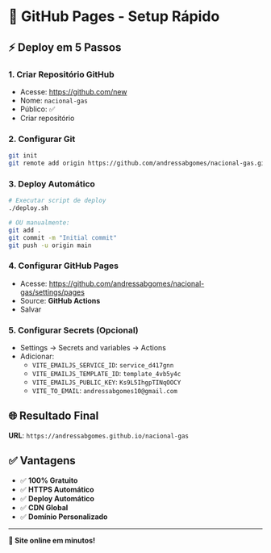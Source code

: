 # 🚀 GitHub Pages - Setup Rápido

## ⚡ Deploy em 5 Passos

### 1. **Criar Repositório GitHub**
- Acesse: https://github.com/new
- Nome: `nacional-gas`
- Público: ✅
- Criar repositório

### 2. **Configurar Git**
```bash
git init
git remote add origin https://github.com/andressabgomes/nacional-gas.git
```

### 3. **Deploy Automático**
```bash
# Executar script de deploy
./deploy.sh

# OU manualmente:
git add .
git commit -m "Initial commit"
git push -u origin main
```

### 4. **Configurar GitHub Pages**
- Acesse: https://github.com/andressabgomes/nacional-gas/settings/pages
- Source: **GitHub Actions**
- Salvar

### 5. **Configurar Secrets** (Opcional)
- Settings → Secrets and variables → Actions
- Adicionar:
  - `VITE_EMAILJS_SERVICE_ID`: `service_d417gnn`
  - `VITE_EMAILJS_TEMPLATE_ID`: `template_4vb5y4c`
  - `VITE_EMAILJS_PUBLIC_KEY`: `Ks9L5IhgpTINqOOCY`
  - `VITE_TO_EMAIL`: `andressabgomes10@gmail.com`

## 🌐 Resultado Final

**URL**: `https://andressabgomes.github.io/nacional-gas`

## ✅ Vantagens

- ✅ **100% Gratuito**
- ✅ **HTTPS Automático**
- ✅ **Deploy Automático**
- ✅ **CDN Global**
- ✅ **Domínio Personalizado**

---

**🎉 Site online em minutos!**
